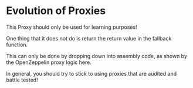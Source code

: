 # Evolution of Proxies

This Proxy should only be used for learning purposes!

One thing that it does not do is return the return value in the fallback function.

This can only be done by dropping down into assembly code, as shown by the OpenZeppelin proxy logic here.

In general, you should try to stick to using proxies that are audited and battle tested!
